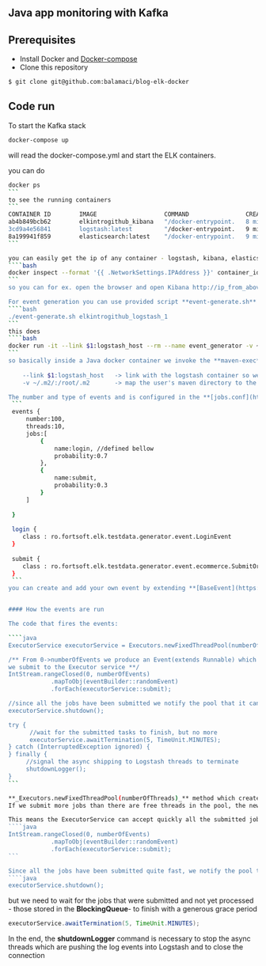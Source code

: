 ## Java app monitoring with Kafka


## Prerequisites
  - Install Docker and [Docker-compose](http://docs.docker.com/compose/install/) 
  - Clone this repository
````bash
$ git clone git@github.com:balamaci/blog-elk-docker
````

## Code run
To start the Kafka stack
````bash
docker-compose up
````
will read the docker-compose.yml and start the ELK containers.

you can do
````bash
docker ps
```
to see the running containers
```
CONTAINER ID        IMAGE                   COMMAND                CREATED             STATUS              PORTS                                            NAMES
ab4b849bcb62        elkintrogithub_kibana   "/docker-entrypoint.   8 minutes ago       Up 39 seconds       0.0.0.0:5601->5601/tcp                           elkintrogithub_kibana_1          
3cd9a4e56841        logstash:latest         "/docker-entrypoint.   9 minutes ago       Up 40 seconds       0.0.0.0:5000->5000/tcp                           elkintrogithub_logstash_1        
8a199941f859        elasticsearch:latest    "/docker-entrypoint.   9 minutes ago       Up 40 seconds       0.0.0.0:9200->9200/tcp, 0.0.0.0:9300->9300/tcp   elkintrogithub_elasticsearch_1   
```

you can easily get the ip of any container - logstash, kibana, elasticsearch
````bash
docker inspect --format '{{ .NetworkSettings.IPAddress }}' container_id
```
so you can for ex. open the browser and open Kibana http://ip_from_above:5601

For event generation you can use provided script **event-generate.sh** with the container name from above **docker ps** command
````bash
./event-generate.sh elkintrogithub_logstash_1
```
this does
````bash
docker run -it --link $1:logstash_host --rm --name event_generator -v ~/.m2/:/root/.m2 -v "$PWD":/usr/src/mymaven -w /usr/src/mymaven maven:3.3.3-jdk-8 mvn clean compile exec:java
```
so basically inside a Java docker container we invoke the **maven-exec** plugin to run the **Start.main(String args[])** as configured in [pom.xml](https://github.com/balamaci/blog-elk-docker/blob/master/pom.xml).
 
    --link $1:logstash_host   -> link with the logstash container so we can reference directly in logback config 
    -v ~/.m2/:/root/.m2       -> map the user's maven directory to the one in the container so the dependencies would not have to be downloaded whenever the container is recreated

The number and type of events and is configured in the **[jobs.conf](https://github.com/balamaci/blog-elk-docker/blob/master/src/main/resources/jobs.conf)** file:
 ```
 events {
     number:100,
     threads:10,
     jobs:[
         {
             name:login, //defined bellow
             probability:0.7
         },
         {
             name:submit,
             probability:0.3
         }
     ]
 
 }
 
 login {
    class : ro.fortsoft.elk.testdata.generator.event.LoginEvent
 }
 
 submit {
    class : ro.fortsoft.elk.testdata.generator.event.ecommerce.SubmitOrderEvent
 }
 ```
you can create and add your own event by extending **[BaseEvent](https://github.com/balamaci/blog-elk-docker/blob/master/src/main/java/ro/fortsoft/elk/testdata/generator/event/base/BaseEvent.java)** and adding it to the list of jobs. 


#### How the events are run

The code that fires the events:

````java
ExecutorService executorService = Executors.newFixedThreadPool(numberOfConcurrentThreads);

/** From 0->numberOfEvents we produce an Event(extends Runnable) which 
we submit to the Executor service **/
IntStream.rangeClosed(0, numberOfEvents)
            .mapToObj(eventBuilder::randomEvent)
            .forEach(executorService::submit);

//since all the jobs have been submitted we notify the pool that it can shutdown
executorService.shutdown();

try {
      //wait for the submitted tasks to finish, but no more 
      executorService.awaitTermination(5, TimeUnit.MINUTES);  
} catch (InterruptedException ignored) {
} finally {
     //signal the async shipping to Logstash threads to terminate
     shutdownLogger();
}
```

**_Executors.newFixedThreadPool(numberOfThreads)_** method which creates an ExecutorService with a pool of threads, but also as parameter an unbounded(MAX_INT) - **LinkedBlockingQueue**-.
If we submit more jobs than there are free threads in the pool, the new jobs which are held "in store" until one of the worker threads is free to take a new job from the queue. 

This means the ExecutorService can accept quickly all the submitted jobs. It's not blocking at any of the executorService.submit() call, since the **BlockingQueue** is unbounded).
````java
IntStream.rangeClosed(0, numberOfEvents)
            .mapToObj(eventBuilder::randomEvent)
            .forEach(executorService::submit);                 
```

Since all the jobs have been submitted quite fast, we notify the pool that it can shutdown so the Main thread can eventually exit
````java
executorService.shutdown();
````

but we need to wait for the jobs that were submitted and not yet processed - those stored in the **BlockingQueue**- to finish with a generous grace period
````java
executorService.awaitTermination(5, TimeUnit.MINUTES); 
````

In the end, the **shutdownLogger** command is necessary to stop the async threads which are pushing the log events into Logstash and to close the connection

 